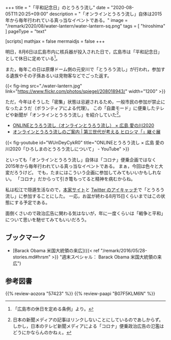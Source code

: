 +++
title = "「平和記念日」のとうろう流し"
date =  "2020-08-05T11:20:25+09:00"
description = "「オンラインとうろう流し」自体は2015年から毎年行われている真っ当なイベントである。"
image = "/remark/2020/08/water-lantern/water-lantern-sq.png"
tags = [ "hiroshima" ]
pageType = "text"

[scripts]
  mathjax = false
  mermaidjs = false
+++

明日，8月6日は広島市内に核兵器が投入された日で，広島市は「平和記念日」として休日に定めている[^fd1]。

[^fd1]: 「広島市の休日を定める条例」より。

また，毎年この日は原爆ドーム側の元安川で「とうろう流し」が行われ，参加する遺族やその子孫あるいは見物客などでごった返す。

{{< fig-img src="./water-lantern.jpg" link="https://www.flickr.com/photos/spiegel/208018943/" width="1200" >}}

ただ，今年はそうした「密集」状態は忌避されるため，一般市民の参加が禁止になったようだ（ボランティアによる代理）。
この「自粛モード」に便乗したテレビや新聞が「オンラインとうろう流し」を紹介していた[^m1]。

[^m1]: 日本の新聞メディアの記事はリンクしないことにしているのであしからず。しかし，日本のテレビ新聞メディアによる「コロナ」便乗政治広告の氾濫はどうにかならんのかねぇ。

- [ONLINEとうろう流し（オンラインとうろう流し） × 広島 愛の川2020](http://tourounagashi.org/)
- [オンラインとうろう流しのご案内 | 第三世代が考える ヒロシマ「」継ぐ展](https://tsuguten.com/activity_report/2020onlinetourou/)

{{< fig-youtube id="WUnDeyCykR0" title="ONLINEとうろう流し × 広島 愛の川2020「ひろしまのとうろう流しについて」 - YouTube" >}}

といっても「オンラインとうろう流し」自体は「コロナ」便乗企画ではなく2015年から毎年行われている真っ当なイベントである。
まぁ，今回は色々と大変だろうけど。
でも，たまにはこういう企画に参加してみてもいいかもしれない。
「コロナ」だからって引き篭もってると精神を病むからね。

私は松江で隠遁生活なので，[本家サイト](https://baldanders.info/ "Baldanders.info")と [Twitter のアイキャッチ](https://twitter.com/spiegel_2007)で「とうろう流し」に参加することにした。
一応，お盆が終わる8月15日くらいまではこの状態にする予定である。

面倒くさいので政治広告に関わる気はないが，年に一度くらいは「戦争と平和」について思いを馳せてみてもいいだろう。

## ブックマーク

- [Barack Obama 米国大統領の来広]({{< ref "/remark/2016/05/28-stories.md#hrsm" >}} "週末スペシャル： Barack Obama 米国大統領の来広")

## 参考図書

{{% review-aozora "57423" %}} <!-- 戦争と平和 -->
{{% review-paapi "B07F5KLM6N" %}} <!-- 戦争と平和 完全版 -->
